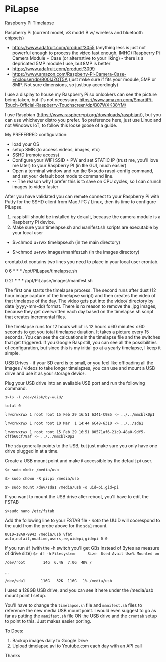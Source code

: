 # PiLapse
Raspberry Pi Timelapse

Raspberry Pi (current model, v3 model B w/ wireless and bluetooth chipsets)
- https://www.adafruit.com/product/3055 (anything less is just not powerful enough to process the video fast enough, IMHO)
Raspberry Pi Camera Module + Case (or alternative to your liking) - there is a depricated 5MP module I use, but 8MP is better
- https://www.adafruit.com/product/3099
- https://www.amazon.com/Raspberry-Pi-Camera-Case-Enclouser/dp/B00IJZOT5A (just make sure if fits your module, 5MP or 8MP. Not sure dimensions, so just buy accordingly)

I use a display to house my Raspberry Pi so onlookers can see the picture being taken, but it's not necessiary. 
https://www.amazon.com/SmartiPi-Touch-Official-Raspberry-Touchscreen/dp/B07WXK38YM/

I use Raspbian (https://www.raspberrypi.org/downloads/raspbian/), but you can use whichever distro you prefer. No preference here, just use Linux and not Windows IoT, to follow this loose goose of a guide.

My PREFERRED configuration:
- load your OS
- setup SMB (to access videos, images, etc)
- SSHD (remote access)
- Configure your WIFI SSID + PW and set STATIC IP (trust me, you'll love me later) to your Raspberry PI (in the GUI, much easier)
- Open a terminal window and run the $>sudo raspi-config command, and set your default boot mode to command line.
- -- The reason why I prefer this is to save on CPU cycles, so I can crunch images to video faster

After you have validated you can remote connect to your Raspberry Pi with Putty for the SSHD client from Mac / PC / Linux, then its time to configure PiLapse.

1. raspistill should be installed by default, because the camera module is a Raspberry Pi device.
2. Make sure your timelapse.sh and manifest.sh scripts are executable by your local user

- $>chmod u+rwx timelapse.sh (in the main directory)

- $>chmod u+rwx images/manifest.sh (in the images directory)

crontab.txt contains two lines you need to place in your local user crontab.

0 6 * * * /opt/PiLapse/timelapse.sh

0 21 * * * /opt/PiLapse/images/manifest.sh

The first one starts the timelapse process. The second runs after dust (12 hour image capture of the timelapse script) and then creates the video of that timelapse of the day. The video gets put into the video/ directory by date (yyyy-mm-dd) format. There is no reason to remove the .jpg images, because they get overwritten each day based on the timelapse.sh script that creates incremental files.

The timelapse runs for 12 hours which is 12 hours x 60 minutes x 60 seconds to get you total timelapse duration. It takes a picture every 15 seconds. You can see the calcuations in the timelapse file and the switches that get triggered. If you Google Raspistill, you can see all the possibilities of configuration, but since this is my initial go at a yearly timelapse, I keep it simple.

USB Drives - if your SD card is to small, or you feel like offloading all the images / videos to take longer timelapses, you can use and mount a USB drive and use it as your storage device.

Plug your USB drive into an avaliable USB port and run the following command.

`$>ls -l /dev/disk/by-uuid/`

`total 0`

`lrwxrwxrwx 1 root root 15 Feb 29 16:51 6341-C9E5 -> ../../mmcblk0p1`

`lrwxrwxrwx 1 root root 10 Mar  1 14:44 6C48-6310 -> ../../sda1`

`lrwxrwxrwx 1 root root 15 Feb 29 16:51 80571af6-21c9-48a0-9df5-cffb60cf79af -> ../../mmcblk0p2`


The `sda` generally points to the USB, but just make sure you only have one drive plugged in at a time.

Create a USB mount point and make it accessible by the default pi user. 

`$> sudo mkdir /media/usb`

`$> sudo chown -R pi:pi /media/usb`

`$> sudo mount /dev/sda1 /media/usb -o uid=pi,gid=pi`


If you want to mount the USB drive after reboot, you'll have to edit the FSTAB 

`$>sudo nano /etc/fstab`

Add the following line to your FSTAB file - *note* the UUID will coorespond to the uuid from the probe above for the `sda1` mount.

`UUID=18A9-9943 /media/usb vfat auto,nofail,noatime,users,rw,uid=pi,gid=pi 0 0`

If you run `df` (with the -h switch you'll get GBs instead of Bytes as measure of drive size) 
`$> df -h`
`Filesystem      Size  Used Avail Use% Mounted on`

`/dev/root        14G  6.4G  7.0G  48% /`

...

`/dev/sda1       116G   32K  116G   1% /media/usb`


I used a 128GB USB drive, and you can see it here under the /media/usb mount point I setup.

You'll have to change the `timelapse.sh` file and `manifest.sh` files to reference the new media USB mount point. I would even suggest to go as far as putting the `manifest.sh` file ON the USB drive and the `crontab` setup to point to this. Just makes easier porting.

To Does:

1. Backup images daily to Google Drive
2. Upload timelapse.avi to Youtube.com each day with an API call

Thanks


